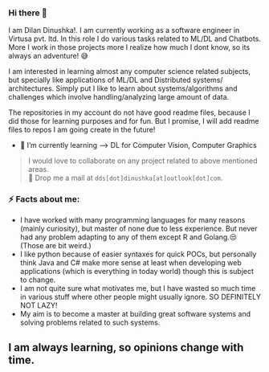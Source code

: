 ### Hi there 👋

I am Dilan Dinushka!. I am currently working as a software engineer in Virtusa pvt. ltd. In this role I do various tasks related to ML/DL and Chatbots. More I work in those projects more I realize how much I dont know, so its always an adventure! 😅

I am interested in learning almost any computer science related subjects, but specially like applications of ML/DL and Distributed systems/ architectures. Simply put I like to learn about systems/algorithms and challenges which involve handling/analyzing large amount of data.

The repositories in my account do not have good readme files, because I did those for learning purposes and for fun. But I promise, I will add readme files to repos I am going create in the future!


<!-- - 🔭 I’m currently working on --> 
- 🌱 I’m currently learning --> DL for Computer Vision, Computer Graphics
<!-- 💬 Ask me about ...
- 📫 How to reach me: ...
- 😄 Pronouns: ...  -->

>  I would love to collaborate on any project related to above mentioned areas. <br>
>  👯 Drop me a mail at `dds[dot]dinushka[at]outlook[dot]com`.

### ⚡ Facts about me:

- I have worked with many programming languages for many reasons (mainly curiosity), but master of none due to less experience. But never had any problem adapting to any of them except R and Golang.😒 (Those are bit weird.) 
- I like python because of easier syntaxes for quick POCs, but personally think Java and C# make more sense at least when developing web applications (which is everything in today world) though this is subject to change.
- I am not quite sure what motivates me, but I have wasted so much time in various stuff where other people might usually ignore. SO DEFINITELY NOT LAZY!
- My aim is to become a master at building great software systems and solving problems related to such systems.

## **I am always learning, so opinions change with time.**
